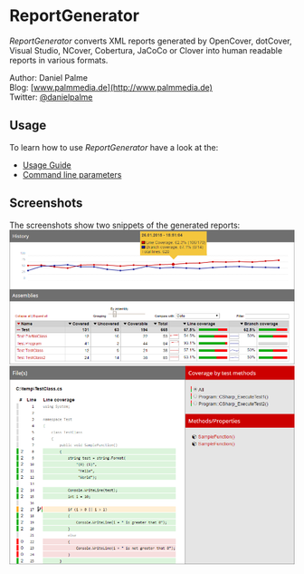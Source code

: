 # ReportGenerator
*ReportGenerator* converts XML reports generated by OpenCover, dotCover, Visual Studio, NCover, Cobertura, JaCoCo or Clover into human readable reports in various formats.

Author: Daniel Palme  
Blog: [www.palmmedia.de](http://www.palmmedia.de)  
Twitter: [@danielpalme](https://twitter.com/danielpalme)  

## Usage
To learn how to use *ReportGenerator* have a look at the:
* [Usage Guide](https://danielpalme.github.io/ReportGenerator/usage.html)
* [Command line parameters](https://github.com/danielpalme/ReportGenerator/#usage)

## Screenshots
The screenshots show two snippets of the generated reports:
![Screenshot 1](img/screenshot1.png)
![Screenshot 2](img/screenshot2.png)
